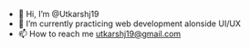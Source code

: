 - 👋 Hi, I’m @Utkarshj19
- 🌱 I’m currently practicing web development alonside UI/UX
- 📫 How to reach me utkarshj19@gmail.com

<!---
Utkarshj19/Utkarshj19 is a ✨ special ✨ repository because its `README.md` (this file) appears on your GitHub profile.
You can click the Preview link to take a look at your changes.
--->
